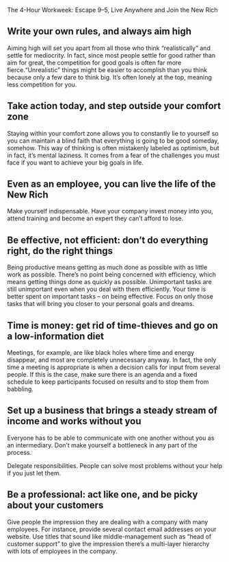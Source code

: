 The 4-Hour Workweek: Escape 9–5, Live Anywhere and Join the New Rich

## Write your own rules, and always aim high

Aiming high will set you apart from all those who think “realistically” and settle for mediocrity. In fact, since most people settle for good rather than aim for great, the competition for good goals is often far more fierce.“Unrealistic” things might be easier to accomplish than you think because only a few dare to think big. It’s often lonely at the top, meaning less competition for you.

## Take action today, and step outside your comfort zone

Staying within your comfort zone allows you to constantly lie to yourself so you can maintain a blind faith that everything is going to be good someday, somehow. This way of thinking is often mistakenly labeled as optimism, but in fact, it’s mental laziness. It comes from a fear of the challenges you must face if you want to achieve your big goals in life.

## Even as an employee, you can live the life of the New Rich

Make yourself indispensable. Have your company invest money into you, attend training and become an expert they can’t afford to lose.

## Be effective, not efficient: don’t do everything right, do the right things

Being productive means getting as much done as possible with as little work as possible. There’s no point being concerned with efficiency, which means getting things done as quickly as possible. Unimportant tasks are still unimportant even when you deal with them efficiently. Your time is better spent on important tasks – on being effective. Focus on only those tasks that will bring you closer to your personal goals and dreams.

## Time is money: get rid of time-thieves and go on a low-information diet

Meetings, for example, are like black holes where time and energy disappear, and most are completely unnecessary anyway. In fact, the only time a meeting is appropriate is when a decision calls for input from several people. If this is the case, make sure there is an agenda and a fixed schedule to keep participants focused on results and to stop them from babbling.

## Set up a business that brings a steady stream of income and works without you

Everyone has to be able to communicate with one another without you as an intermediary. Don’t make yourself a bottleneck in any part of the process.

Delegate responsibilities. People can solve most problems without your help if you just let them.

## Be a professional: act like one, and be picky about your customers

Give people the impression they are dealing with a company with many employees. For instance, provide several contact email addresses on your website. Use titles that sound like middle-management such as “head of customer support” to give the impression there’s a multi-layer hierarchy with lots of employees in the company.